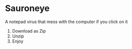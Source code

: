 # Sauroneye
A notepad virus that mess with the computer if you click on it

1. Download as Zip
2. Unzip
3. Enjoy
